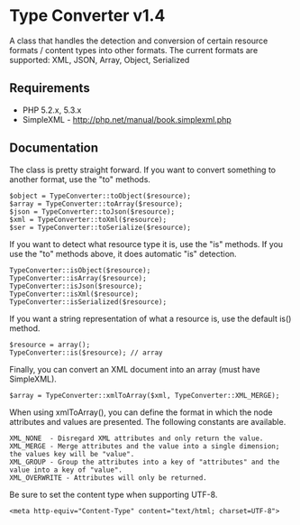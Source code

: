 # Type Converter v1.4 #

A class that handles the detection and conversion of certain resource formats / content types into other formats.
The current formats are supported: XML, JSON, Array, Object, Serialized

## Requirements ##

* PHP 5.2.x, 5.3.x
* SimpleXML - http://php.net/manual/book.simplexml.php

## Documentation ##

The class is pretty straight forward. If you want to convert something to another format, use the "to" methods.

	$object = TypeConverter::toObject($resource);
	$array = TypeConverter::toArray($resource);
	$json = TypeConverter::toJson($resource);
	$xml = TypeConverter::toXml($resource);
	$ser = TypeConverter::toSerialize($resource);

If you want to detect what resource type it is, use the "is" methods.
If you use the "to" methods above, it does automatic "is" detection.

	TypeConverter::isObject($resource);
	TypeConverter::isArray($resource);
	TypeConverter::isJson($resource);
	TypeConverter::isXml($resource);
	TypeConverter::isSerialized($resource);

If you want a string representation of what a resource is, use the default is() method.

	$resource = array();
	TypeConverter::is($resource); // array

Finally, you can convert an XML document into an array (must have SimpleXML).

	$array = TypeConverter::xmlToArray($xml, TypeConverter::XML_MERGE);

When using xmlToArray(), you can define the format in which the node attributes and values are presented. The following constants are available.

	XML_NONE  - Disregard XML attributes and only return the value.
	XML_MERGE - Merge attributes and the value into a single dimension; the values key will be "value".
	XML_GROUP - Group the attributes into a key of "attributes" and the value into a key of "value".
	XML_OVERWRITE - Attributes will only be returned.

Be sure to set the content type when supporting UTF-8.

	<meta http-equiv="Content-Type" content="text/html; charset=UTF-8">

